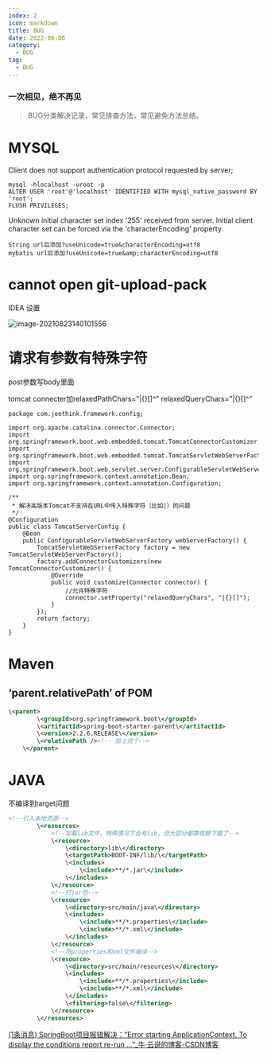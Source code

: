 ```yaml
---
index: 2
icon: markdown
title: BUG
date: 2022-06-06
category:
  - BUG
tag:
  - BUG
---
```

### 一次相见，绝不再见

> BUG分类解决记录，常见排查方法，常见避免方法总结。

<!--more-->

# MYSQL

Client does not support authentication protocol requested by server; 

```
mysql -hlocalhost -uroot -p
ALTER USER 'root'@'localhost' IDENTIFIED WITH mysql_native_password BY 'root';
FLUSH PRIVILEGES;
```



Unknown initial character set index '255' received from server. Initial client character set can be forced via the 'characterEncoding' property.

```
String url后添加?useUnicode=true&characterEncoding=utf8   
mybatis url后添加?useUnicode=true&amp;characterEncoding=utf8
```



# cannot open git-upload-pack 

IDEA 设置

![image-20210823140101556](http://qnimg.gisfsde.com/work/image-20210823140101556.png)

# 请求有参数有特殊字符

post参数写body里面

tomcat connecter加relaxedPathChars="|{}[\]^"  relaxedQueryChars="|{}[\]^" 

```
package com.jeethink.framework.config;

import org.apache.catalina.connector.Connector;
import org.springframework.boot.web.embedded.tomcat.TomcatConnectorCustomizer;
import org.springframework.boot.web.embedded.tomcat.TomcatServletWebServerFactory;
import org.springframework.boot.web.servlet.server.ConfigurableServletWebServerFactory;
import org.springframework.context.annotation.Bean;
import org.springframework.context.annotation.Configuration;

/**
 * 解决高版本Tomcat不支持在URL中传入特殊字符（比如|）的问题
 */
@Configuration
public class TomcatServerConfig {
    @Bean
    public ConfigurableServletWebServerFactory webServerFactory() {
        TomcatServletWebServerFactory factory = new TomcatServletWebServerFactory();
        factory.addConnectorCustomizers(new TomcatConnectorCustomizer() {
            @Override
            public void customize(Connector connector) {
                //允许特殊字符
                connector.setProperty("relaxedQueryChars", "|{}[]");
            }
        });
        return factory;
    }
}
```

# Maven

## ‘parent.relativePath’ of POM

```xml
\<parent>
        \<groupId>org.springframework.boot\</groupId>
        \<artifactId>spring-boot-starter-parent\</artifactId>
        \<version>2.2.6.RELEASE\</version>
        \<relativePath /><!-- 加上这个-->
    \</parent>
```

# JAVA

不编译到target问题

```xml
<!--引入本地资源-->
        \<resources>
            <!--加载lib文件，特殊情况下会有lib，但大部分都靠依赖下载了-->
            \<resource>
                \<directory>lib\</directory>
                \<targetPath>BOOT-INF/lib/\</targetPath>
                \<includes>
                    \<include>**/*.jar\</include>
                \</includes>
            \</resource>
            <!--打jar包-->
            \<resource>
                \<directory>src/main/java\</directory>
                \<includes>
                    \<include>**/*.properties\</include>
                    \<include>**/*.xml\</include>
                \</includes>
            \</resource>
            <!--将properties和xml文件编译-->
            \<resource>
                \<directory>src/main/resources\</directory>
                \<includes>
                    \<include>**/*.properties\</include>
                    \<include>**/*.xml\</include>
                \</includes>
                \<filtering>false\</filtering>
            \</resource>
        \</resources>
```



[(1条消息) SpringBoot项目报错解决：“Error starting ApplicationContext. To display the conditions report re-run ...”_牛·云说的博客-CSDN博客](https://blog.csdn.net/m0_50762431/article/details/122143601)
